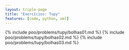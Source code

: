 ```yaml
---
layout: triple-page
title: "Exercícios: Tupy"
features: [code, python, uml]
---
```


{% include poo/problems/tupy/bolhas01.md %}
{% include poo/problems/tupy/bolhas02.md %}
{% include poo/problems/tupy/bolhas03.md %}
